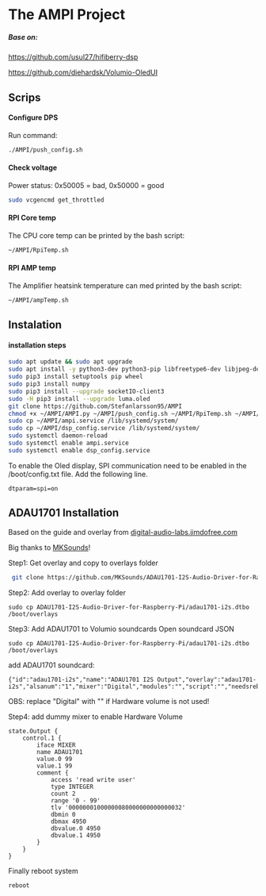 The AMPI Project
=============

##### Base on:
https://github.com/usul27/hifiberry-dsp

https://github.com/diehardsk/Volumio-OledUI

## Scrips

#### Configure DPS
Run command:
````bash
./AMPI/push_config.sh
````

#### Check voltage
Power status: 0x50005 =  bad, 0x50000 = good
````bash
sudo vcgencmd get_throttled	
````


#### RPI Core temp
The CPU core temp can be printed by the bash script:
````bash
~/AMPI/RpiTemp.sh
 ````

#### RPI AMP temp
The Amplifier heatsink temperature can med printed by the bash script:
````bash
~/AMPI/ampTemp.sh
 ````

## Instalation

#### installation steps
```bash
sudo apt update && sudo apt upgrade
sudo apt install -y python3-dev python3-pip libfreetype6-dev libjpeg-dev build-essential python3-rpi.gpio libatlas-base-dev
sudo pip3 install setuptools pip wheel
sudo pip3 install numpy
sudo pip3 install --upgrade socketIO-client3
sudo -H pip3 install --upgrade luma.oled
git clone https://github.com/Stefanlarsson95/AMPI
chmod +x ~/AMPI/AMPI.py ~/AMPI/push_config.sh ~/AMPI/RpiTemp.sh ~/AMPI/ampTemp.sh
sudo cp ~/AMPI/ampi.service /lib/systemd/system/
sudo cp ~/AMPI/dsp_config.service /lib/systemd/system/
sudo systemctl daemon-reload
sudo systemctl enable ampi.service
sudo systemctl enable dsp_config.service
```

 To enable the Oled display, SPI communication need to be enabled in the /boot/config.txt file.
 Add the following line.
 
 ```shell script
dtparam=spi=on
 ```
 
## ADAU1701 Installation
 Based on the guide and overlay from [digital-audio-labs.jimdofree.com](https://digital-audio-labs.jimdofree.com/english/raspberry-pi/adau1701-i2s-driver/)
 
 Big thanks to [MKSounds](https://github.com/MKSounds)!

Step1: Get overlay and copy to overlays folder
```bash
 git clone https://github.com/MKSounds/ADAU1701-I2S-Audio-Driver-for-Raspberry-Pi.git
```

Step2: Add overlay to overlay folder
```
sudo cp ADAU1701-I2S-Audio-Driver-for-Raspberry-Pi/adau1701-i2s.dtbo /boot/overlays
```
Step3: Add ADAU1701 to Volumio soundcards
Open soundcard JSON
```
sudo cp ADAU1701-I2S-Audio-Driver-for-Raspberry-Pi/adau1701-i2s.dtbo /boot/overlays
```
add ADAU1701 soundcard:
```
{"id":"adau1701-i2s","name":"ADAU1701 I2S Output","overlay":"adau1701-i2s","alsanum":"1","mixer":"Digital","modules":"","script":"","needsreboot":"yes"},
```
OBS: replace "Digital" with "" if Hardware volume is not used!

Step4: add dummy mixer to enable Hardware Volume

```shell script
state.Output {
	control.1 {
		iface MIXER
		name ADAU1701
		value.0 99
		value.1 99
		comment {
			access 'read write user'
			type INTEGER
			count 2
			range '0 - 99'
			tlv '00000001000000080000000000000032'
			dbmin 0
			dbmax 4950
			dbvalue.0 4950
			dbvalue.1 4950
		}
	}
}
```
 
 
 Finally reboot system
 
 ```bash
 reboot
 ```
